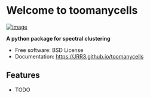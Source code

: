 # Welcome to toomanycells


[![image](https://img.shields.io/pypi/v/toomanycells.svg)](https://pypi.python.org/pypi/toomanycells)


**A python package for spectral clustering**


-   Free software: BSD License
-   Documentation: <https://JRR3.github.io/toomanycells>
    

## Features

-   TODO
